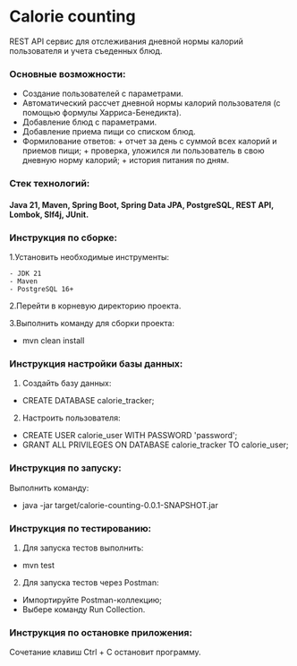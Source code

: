 # Calorie counting

REST API сервис для отслеживания дневной нормы калорий пользователя и учета съеденных блюд.

### **Основные возможности:**
- Создание пользователей с параметрами.
- Автоматический рассчет дневной нормы калорий пользователя (с помощью формулы Харриса-Бенедикта).
- Добавление блюд с параметрами.
- Добавление приема пищи со списком блюд.
- Формилование ответов: 
        + отчет за день с суммой всех калорий и приемов пищи;
        + проверка, уложился ли пользователь в свою дневную норму калорий;
        + история питания по дням.

### **Стек технологий:**
#### Java 21, Maven, Spring Boot, Spring Data JPA, PostgreSQL, REST API, Lombok, Slf4j, JUnit.


### **Инструкция по сборке**:

1.Установить необходимые инструменты:

    - JDK 21
    - Maven
    - PostgreSQL 16+

2.Перейти в корневую директорию проекта.

3.Выполнить команду для сборки проекта:

- mvn clean install


### **Инструкция настройки базы данных**:

1. Создайть базу данных:

- CREATE DATABASE calorie_tracker;

2. Настроить пользователя:

- CREATE USER calorie_user WITH PASSWORD 'password';
- GRANT ALL PRIVILEGES ON DATABASE calorie_tracker TO calorie_user;


### **Инструкция по запуску**:

  Выполнить команду:

- java -jar target/calorie-counting-0.0.1-SNAPSHOT.jar


### **Инструкция по тестированию**:

1. Для запуска тестов выполнить:

- mvn test

2. Для запуска тестов через Postman:

- Импортируйте Postman-коллекцию;
- Выбере команду Run Collection.


### **Инструкция по остановке приложения**:

  Сочетание клавиш Ctrl + C остановит программу.


